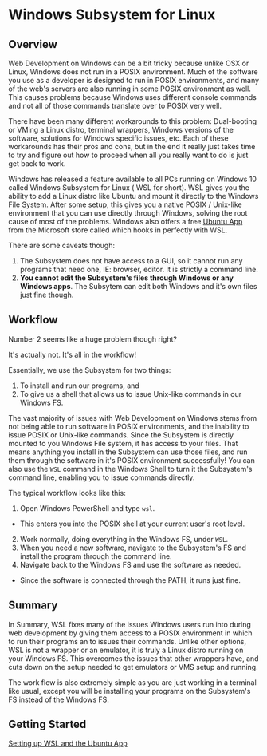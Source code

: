 
# Windows Subsystem for Linux 
 
## Overview  
 
Web Development on Windows can be a bit tricky because unlike OSX or Linux, Windows does not run in a POSIX environment. Much of the software you use as a developer is designed to run in POSIX environments, and many of the web's servers are also running in some POSIX environment as well. This causes problems because Windows uses different console commands and not all of those commands translate over to POSIX very well. 
 
There have been many different workarounds to this problem: Dual-booting or VMing a Linux distro, terminal wrappers, Windows versions of the software, solutions for Windows specific issues, etc. Each of these workarounds has their pros and cons, but in the end it really just takes time to try and figure out how to proceed when all you really want to do is just get back to work. 
 
Windows has released a feature available to all PCs running on Windows 10 called Windows Subsystem for Linux ( WSL for short). WSL gives you the ability to add a Linux distro like Ubuntu and mount it directly to the Windows File System. After some setup, this gives you a native POSIX / Unix-like environment that you can use directly through Windows, solving the root cause of most of the problems. Windows also offers a free [Ubuntu App](https://www.microsoft.com/en-us/store/p/ubuntu/9nblggh4msv6) from the Microsoft store called which hooks in perfectly with WSL.
 
There are some caveats though: 
 
1. The Subsystem does not have access to a GUI, so it cannot run any programs that need one, IE: browser, editor. It is strictly a command line. 
1. **You cannot edit the Subsystem's files through Windows or any Windows apps**. The Subsytem can edit both Windows and it's own files just fine though. 
 
## Workflow 
 
Number 2 seems like a huge problem though right? 

It's actually not. It's all in the workflow! 
 
Essentially, we use the Subsystem for two things: 
 
1. To install and run our programs, and 
1. To give us a shell that allows us to issue Unix-like commands in our Windows FS. 
 
The vast majority of issues with Web Development on Windows stems from not being able to run software in POSIX environments, and the inability to issue POSIX or Unix-like commands. Since the Subsystem is directly mounted to you Windows File system, it has access to your files. That means anything you install in the Subsystem can use those files, and run them through the software in it's POSIX environment successfully! You can also use the `WSL` command in the Windows Shell to turn it the Subsystem's command line, enabling you to issue commands directly. 
 
The typical workflow looks like this: 
1. Open Windows PowerShell and type `wsl`. 
- This enters you into the POSIX shell at your current user's root level. 
2. Work normally, doing everything in the Windows FS, under `WSL`.  
3. When you need a new software, navigate to the Subsystem's FS and install the program through the command line. 
4. Navigate back to the Windows FS and use the software as needed. 
- Since the software is connected through the PATH, it runs just fine. 

## Summary

In Summary, WSL fixes many of the issues Windows users run into during web development by giving them access to a POSIX environment in which to run their programs an to issues their commands. Unlike other options, WSL is not a wrapper or an emulator, it is truly a Linux distro running on your Windows FS. This overcomes the issues that other wrappers have, and cuts down on the setup needed to get emulators or VMS setup and running.

The work flow is also extremely simple as you are just working in a terminal like usual, except you will be installing your programs on the Subsystem's FS instead of the Windows FS.

## Getting Started

[Setting up WSL and the Ubuntu App](./WSL_UbuntuApp_setup.md)

